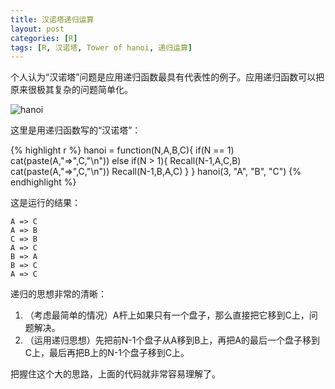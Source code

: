 ```yaml
---
title: 汉诺塔递归运算
layout: post
categories: [R]
tags: [R, 汉诺塔, Tower of hanoi, 递归运算]
---
```


个人认为“汉诺塔”问题是应用递归函数最具有代表性的例子。应用递归函数可以把原来很极其复杂的问题简单化。

![hanoi][1]

这里是用递归函数写的“汉诺塔”：

{% highlight r %}
hanoi = function(N,A,B,C){
  if(N == 1)
    cat(paste(A,"=>",C,"\n")) else
      if(N > 1){
        Recall(N-1,A,C,B)
        cat(paste(A,"=>",C,"\n"))
        Recall(N-1,B,A,C)
      }
}
hanoi(3, "A", "B", "C")
{% endhighlight %}

这是运行的结果：

    A => C
	A => B
	C => B
	A => C
	B => A
	B => C
	A => C 

递归的思想非常的清晰：

1. （考虑最简单的情况）A杆上如果只有一个盘子，那么直接把它移到C上，问题解决。
2. （运用递归思想）先把前N-1个盘子从A移到B上，再把A的最后一个盘子移到C上，最后再把B上的N-1个盘子移到C上。

把握住这个大的思路，上面的代码就非常容易理解了。

[1]: http://i.imgur.com/sIV442R.gif
